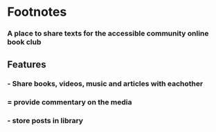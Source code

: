 # Footnotes

### A place to share texts for the accessible community online book club

## Features

### - Share books, videos, music and articles with eachother
### = provide commentary on the media
### - store posts in library
